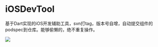 # iOSDevTool
基于Dart实现的iOS开发辅助工具，svn打tag，版本号自增，自动提交组件的podspec到仓库。能够偷懒的，绝不重复操作。


![](https://cdn.jsdelivr.net/gh/Amberler/Images/imgs/20210829193752.jpg)
